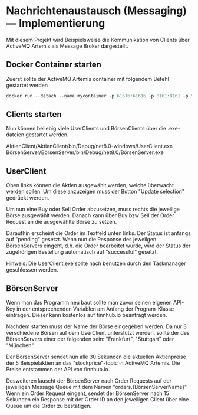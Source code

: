 
# Nachrichtenaustausch (Messaging) — Implementierung

Mit diesem Projekt wird Beispielsweise die Kommunikation von Clients über ActiveMQ Artemis als Message Broker dargestellt.

## Docker Container starten

Zuerst sollte der ActiveMQ Artemis container mit folgendem Befehl gestartet werden

```powershell
docker run --detach --name mycontainer -p 61616:61616 -p 8161:8161 -p 5672:5672 --rm apache/activemq-artemis:latest
```

## Clients starten

Nun können beliebig viele UserClients und BörsenClients über die .exe-dateien gestartet werden.


AktienClient/AktienClient/bin/Debug/net8.0-windows/UserClient.exe
BörsenServer/BörsenServer/bin/Debug/net8.0/BörsenServer.exe

## UserClient

Oben links können die Aktien ausgewählt werden, welche überwacht werden sollen. Um diese anzuzeigen muss der Button "Update selection" gedrückt werden.

Um nun eine Buy oder Sell Order abzusetzen, muss rechts die jeweilige Börse ausgewählt werden. Danach kann über Buy bzw Sell der Order Request an die ausgewählte Börse zu setzen.

Daraufhin erscheint die Order im Textfeld unten links. Der Status ist anfangs auf "pending" gesetzt. Wenn nun die Response des jeweilgen BörsenServers eingeht, d.h. die Order bearbeitet wurde, wird der Status der zugehörigen Bestellung automatisch auf "successful" gesetzt.

Hinweis: Die UserClient.exe sollte nach benutzen durch den Taskmanager geschlossen werden.

## BörsenServer

Wenn man das Programm neu baut sollte man zuvor seinen eigenen API-Key in der entsprechenden Variablen am Anfang der Program-Klasse eintragen. Dieser kann kostenlos auf finnhub.io beantragt werden.

Nachdem starten muss der Name der Börse eingegeben werden.
Da nur 3 verschiedene Börsen auf dem UserClient unterstützt werden, sollte der des BörsenServers einer der folgenden sein: "Frankfurt", "Stuttgart" oder "München".

Der BörsenServer sendet nun alle 30 Sekunden die aktuellen Aktienpreise der 5 Beispielaktien an das "stockprice"-topic in ActiveMQ Artemis.
Die Preise entstammen der API von finnhub.io.

Desweiteren lauscht der BörsenServer nach Order Requests auf der jeweiligen Message Queue mit dem Namen "orders.{BörsenServerName}".\
Wenn ein Order Request eingeht, sendet der BörsenServer nach 15 Sekunden ein Response mit der Order ID an den jeweiligen Client über eine Queue um die Order zu bestätigen.
